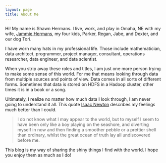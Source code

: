 ```yaml
---
layout: page
title: About Me
---
```

Hi\! My name is Shawn Hermans. I live, work, and play in Omaha, NE with my 
wife, [Jammie Hermans](http://jammiehermans.blogspot.com/), my four kids, Parker,
Regan, Jabe, and Dexter, and our dog Tori.  

I have worn many hats in my professional life.  Those include mathematician, data architect,
programmer, project manager, consultant, operations researcher, data engineer, and data scientist.  

When you strip away these roles and titles, 
I am just one more person trying to make some sense of this world.  For me that means looking 
through data from multiple sources and points of view.  Data comes in all sorts of different forms.
Sometimes that data is stored on HDFS in a Hadoop cluster, other times it is in a book or a song.  

Ultimately, I realize no matter how much data I look through, I am never going to understand it all. 
This quote [Isaac Newton](http://www.brainyquote.com/quotes/quotes/i/isaacnewto387031.html#dkKzj7bkTlQGJkAW.99)
describes my feelings much better than I could. 

> I do not know what I may appear to the world, but to myself I seem to have been 
> only like a boy playing on the seashore, and diverting myself in now and then 
> finding a smoother pebble or a prettier shell than ordinary, whilst 
> the great ocean of truth lay all undiscovered before me.

This blog is my way of sharing the shiny things I find with the world.  I 
hope you enjoy them as much as I do!
